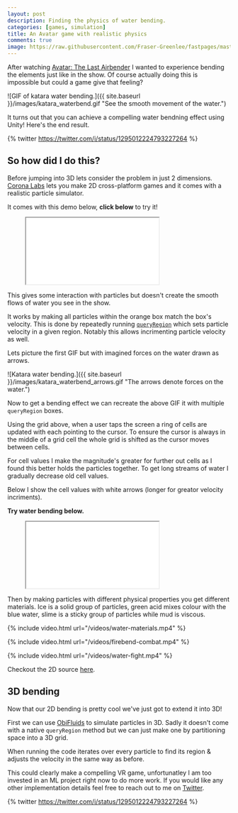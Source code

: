 ```yaml
---
layout: post
description: Finding the physics of water bending.
categories: [games, simulation]
title: An Avatar game with realistic physics
comments: true
image: https://raw.githubusercontent.com/Fraser-Greenlee/fastpages/master/images/katara_waterbend_arrows.gif
---
```


After watching [Avatar: The Last Airbender](https://www.imdb.com/title/tt0417299/) I wanted to experience bending the elements just like in the show.
Of course actually doing this is impossible but could a game give that feeling?

![GIF of katara water bending.]({{ site.baseurl }}/images/katara_waterbend.gif "See the smooth movement of the water.")

It turns out that you can achieve a compelling water bendning effect using Unity!
Here's the end result.

{% twitter https://twitter.com/i/status/1295012224793227264 %}

## So how did I do this?

Before jumping into 3D lets consider the problem in just 2 dimensions.
[Corona Labs](https://coronalabs.com) lets you make 2D cross-platform games and it comes with a realistic particle simulator.

It comes with this demo below, **click below** to try it!

<!-- {% raw %} -->
<figure class="iframe">
    <iframe src="/games/LiquidFun-ColorFaucet"></iframe>
</figure>
<!-- {% endraw %} -->

This gives some interaction with particles but doesn't create the smooth flows of water you see in the show.

It works by making all particles within the orange box match the box's velocity.
This is done by repeatedly running [`queryRegion`](https://docs.coronalabs.com/api/type/ParticleSystem/queryRegion.html) which sets particle velocity in a given region.
Notably this allows incrimenting particle velocity as well.

Lets picture the first GIF but with imagined forces on the water drawn as arrows.

![Katara water bending.]({{ site.baseurl }}/images/katara_waterbend_arrows.gif "The arrows denote forces on the water.")

Now to get a bending effect we can recreate the above GIF it with multiple `queryRegion` boxes.

Using the grid above, when a user taps the screen a ring of cells are updated with each pointing to the cursor.
To ensure the cursor is always in the middle of a grid cell the whole grid is shifted as the cursor moves between cells.

For cell values I make the magnitude's greater for further out cells as I found this better holds the particles together.
To get long streams of water I gradually decrease old cell values.

Below I show the cell values with white arrows (longer for greator velocity incriments).

**Try water bending below.**

<!-- {% raw %} -->
<figure class="iframe">
    <iframe src="/games/LiquidFun-ColorFaucet-Bending"></iframe>
</figure>
<!-- {% endraw %} -->

Then by making particles with different physical properties you get different materials.
Ice is a solid group of particles, green acid mixes colour with the blue water, slime is a sticky group of particles while mud is viscous.

{% include video.html url="/videos/water-materials.mp4" %}

{% include video.html url="/videos/firebend-combat.mp4" %}

{% include video.html url="/videos/water-fight.mp4" %}

Checkout the 2D source [here](https://github.com/Fraser-Greenlee/benders).

## 3D bending

Now that our 2D bending is pretty cool we've just got to extend it into 3D!

First we can use [ObiFluids](http://obi.virtualmethodstudio.com) to simulate particles in 3D.
Sadly it doesn't come with a native `queryRegion` method but we can just make one by partitioning space into a 3D grid.

When running the code iterates over every particle to find its region & adjusts the velocity in the same way as before.

This could clearly make a compelling VR game, unfortunatley I am too invested in an ML project right now to do more work.
If you would like any other implementation details feel free to reach out to me on [Twitter](http://twitter.com/FraserGreenlee).

{% twitter https://twitter.com/i/status/1295012224793227264 %}
